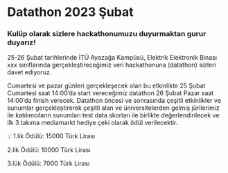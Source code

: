 # Datathon 2023 Şubat

### Kulüp olarak sizlere hackathonumuzu duyurmaktan gurur duyarız!

25-26 Şubat tarihlerinde İTÜ Ayazağa Kampüsü, Elektrik Elektronik Binası xxx sınıflarında gerçekleştireceğimiz veri hackathonuna (datathon) sizleri davet ediyoruz.

Cumartesi ve pazar günleri gerçekleşecek olan bu etkinlikte 25 Şubat Cumartesi saat 14:00’da start vereceğimiz datathon 26 Şubat Pazar saat 14:00’da finish verecek. Datathon öncesi ve sonrasında çeşitli etkinlikler ve sunumlar gerçekleştirerek çeşitli alan ve üniversitelerden gelmiş jürilerimiz ile katılımcıların sunumları test data skorları ile birlikte değerlendirilecek ve ilk 3 takıma mediamarkt hediye çeki olarak ödül verilecektir. 

<aside>
💡 1.lik Ödülü: 15000 Türk Lirası
  
2.lik Ödülü: 10000 Türk Lirası
  
3.lük Ödülü: 7000 Türk Lirası

</aside>
